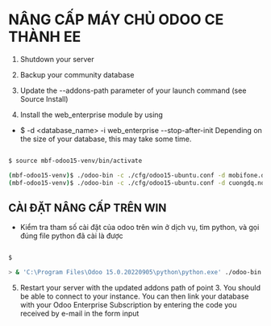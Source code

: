 # NÂNG CẤP MÁY CHỦ ODOO CE THÀNH EE

1. Shutdown your server

2. Backup your community database

3. Update the --addons-path parameter of your launch command (see Source Install)

4. Install the web_enterprise module by using

- $ -d <database_name> -i web_enterprise --stop-after-init
Depending on the size of your database, this may take some time.

```sh

$ source mbf-odoo15-venv/bin/activate

(mbf-odoo15-venv)$ ./odoo-bin -c ./cfg/odoo15-ubuntu.conf -d mobifone.ddns.net -i web_enterprise --stop-after-init
(mbf-odoo15-venv)$ ./odoo-bin -c ./cfg/odoo15-ubuntu.conf -d cuongdq.no-ip.info -i web_enterprise --stop-after-init

```

## CÀI ĐẶT NÂNG CẤP TRÊN WIN

- Kiểm tra tham số cài đặt của odoo trên win ở dịch vụ, tìm python, và gọi đúng file python đã cài là được

```sh

$

> & 'C:\Program Files\Odoo 15.0.20220905\python\python.exe' ./odoo-bin -c ./cfg/odoo15-cuongdq-24.36.conf -d debug-36 -i web_enterprise --stop-after-init

```

5. Restart your server with the updated addons path of point 3. You should be able to connect to your instance. You can then link your database with your Odoo Enterprise Subscription by entering the code you received by e-mail in the form input
